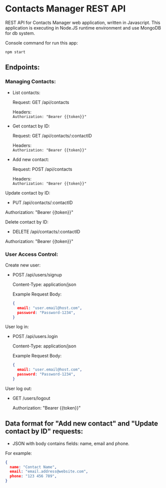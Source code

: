 # Contacts Manager REST API  

REST API for Contacts Manager web application, written in Javascript. 
This application is executing in Node.JS runtime environment and use MongoDB for db system.

Console command for run this app:  
```shell
npm start
```  
  
## Endpoints:  

### Managing Contacts:
  
  - List contacts:  

    Request: GET /api/contacts  
      
    Headers:  
    `Authorization: "Bearer {{token}}"`  
      

  - Get contact by ID:  
    
    Request: GET /api/contacts/:contactID  
  
    Headers:  
    `Authorization: "Bearer {{token}}"`  
  

  - Add new contact:  
  
    Request: POST /api/contacts  

    Headers:  
    `Authorization: "Bearer {{token}}"`  
  
      
Update contact by ID:
  - PUT /api/contacts/:contactID  

  Authorization: "Bearer {{token}}"  

      
Delete contact by ID:
  - DELETE /api/contacts/:contactID  

  Authorization: "Bearer {{token}}"  
    
      
### User Access Control:  
  
Create new user:
  - POST /api/users/signup  
  
    Content-Type: application/json  

    Example Request Body:  
    ```json
    {
      email: "user.email@host.com",
      password: "Password-1234", 
    }
    ```  
    
User log in:  
  - POST /api/users.login  
    
    Content-Type: application/json  
      
    Example Request Body:  
    ```json
    {
      email: "user.email@host.com",
      password: "Password-1234", 
    }
    ``` 
      
User log out:
  - GET /users/logout  
    
    Authorization: "Bearer {{token}}"  
      

    
## Data format for "Add new contact" and "Update contact by ID" requests:  
  - JSON with body contains fields: name, email and phone.  

For example:  
  
```json
{
  name: "Contact Name",  
  email: "email.address@website.com",  
  phone: "123 456 789",  
}
```  
